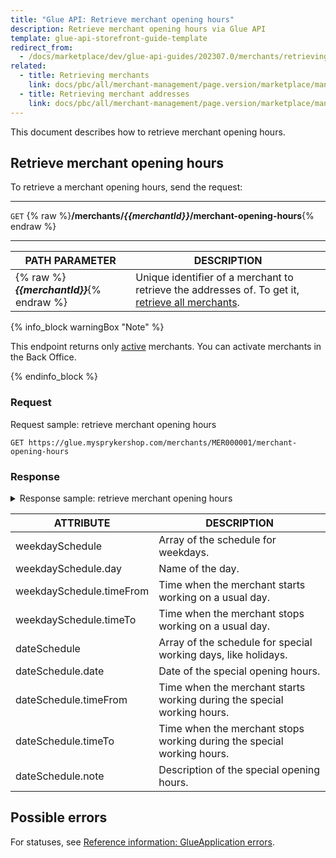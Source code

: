 ```yaml
---
title: "Glue API: Retrieve merchant opening hours"
description: Retrieve merchant opening hours via Glue API
template: glue-api-storefront-guide-template
redirect_from:
  - /docs/marketplace/dev/glue-api-guides/202307.0/merchants/retrieving-merchant-opening-hours.html
related:
  - title: Retrieving merchants
    link: docs/pbc/all/merchant-management/page.version/marketplace/manage-using-glue-api/glue-api-retrieve-merchants.html
  - title: Retrieving merchant addresses
    link: docs/pbc/all/merchant-management/page.version/marketplace/manage-using-glue-api/glue-api-retrieve-merchant-addresses.html
---
```


This document describes how to retrieve merchant opening hours.

## Retrieve merchant opening hours

To retrieve a merchant opening hours, send the request:

***
`GET` {% raw %}**/merchants/*{{merchantId}}*/merchant-opening-hours**{% endraw %}
***

| PATH PARAMETER | DESCRIPTION |
| --- | --- |
| {% raw %}***{{merchantId}}***{% endraw %} | Unique identifier of a merchant to retrieve the addresses of. To get it, [retrieve all merchants](/docs/pbc/all/merchant-management/{{page.version}}/marketplace/manage-using-glue-api/glue-api-retrieve-merchants.html#retrieve-merchants). |

{% info_block warningBox "Note" %}

This endpoint returns only [active](/docs/pbc/all/merchant-management/{{page.version}}/marketplace/marketplace-merchant-feature-overview/marketplace-merchant-feature-overview.html#merchant-statuses) merchants. You can activate merchants in the Back Office.

{% endinfo_block %}


### Request

Request sample: retrieve merchant opening hours

`GET https://glue.mysprykershop.com/merchants/MER000001/merchant-opening-hours`

### Response

<details><summary markdown='span'>Response sample: retrieve merchant opening hours</summary>

```json
{
    "data": [
        {
            "type": "merchant-opening-hours",
            "id": "MER000001",
            "attributes": {
                "weekdaySchedule": [
                    {
                        "day": "MONDAY",
                        "timeFrom": "07:00:00.000000",
                        "timeTo": "13:00:00.000000"
                    },
                    {
                        "day": "MONDAY",
                        "timeFrom": "14:00:00.000000",
                        "timeTo": "20:00:00.000000"
                    },
                    {
                        "day": "TUESDAY",
                        "timeFrom": "07:00:00.000000",
                        "timeTo": "20:00:00.000000"
                    },
                    {
                        "day": "WEDNESDAY",
                        "timeFrom": "07:00:00.000000",
                        "timeTo": "20:00:00.000000"
                    },
                    {
                        "day": "THURSDAY",
                        "timeFrom": "07:00:00.000000",
                        "timeTo": "20:00:00.000000"
                    },
                    {
                        "day": "FRIDAY",
                        "timeFrom": "07:00:00.000000",
                        "timeTo": "20:00:00.000000"
                    },
                    {
                        "day": "SATURDAY",
                        "timeFrom": "07:00:00.000000",
                        "timeTo": "20:00:00.000000"
                    },
                    {
                        "day": "SUNDAY",
                        "timeFrom": null,
                        "timeTo": null
                    }
                ],
                "dateSchedule": [
                    {
                        "date": "2020-01-01",
                        "timeFrom": null,
                        "timeTo": null,
                        "note": "New Year's Day"
                    },
                    {
                        "date": "2020-04-10",
                        "timeFrom": null,
                        "timeTo": null,
                        "note": "Good Friday"
                    },
                    {
                        "date": "2020-04-12",
                        "timeFrom": null,
                        "timeTo": null,
                        "note": "Easter Sunday"
                    },
                    {
                        "date": "2020-04-13",
                        "timeFrom": null,
                        "timeTo": null,
                        "note": "Easter Monday"
                    },
                    {
                        "date": "2020-05-01",
                        "timeFrom": null,
                        "timeTo": null,
                        "note": "May Day"
                    },
                    {
                        "date": "2020-05-21",
                        "timeFrom": null,
                        "timeTo": null,
                        "note": "Ascension of Christ"
                    },
                    {
                        "date": "2020-05-31",
                        "timeFrom": null,
                        "timeTo": null,
                        "note": "Whit Sunday"
                    },
                    {
                        "date": "2020-06-01",
                        "timeFrom": null,
                        "timeTo": null,
                        "note": "Whit Monday"
                    },
                    {
                        "date": "2020-06-11",
                        "timeFrom": null,
                        "timeTo": null,
                        "note": "Corpus Christi"
                    },
                    {
                        "date": "2020-11-01",
                        "timeFrom": null,
                        "timeTo": null,
                        "note": "All Saints' Day"
                    },
                    {
                        "date": "2020-12-25",
                        "timeFrom": null,
                        "timeTo": null,
                        "note": "1st Christmas day"
                    },
                    {
                        "date": "2020-12-26",
                        "timeFrom": null,
                        "timeTo": null,
                        "note": "2nd Christmas day"
                    },
                    {
                        "date": "2021-11-28",
                        "timeFrom": "13:00:00.000000",
                        "timeTo": "18:00:00.000000",
                        "note": "Sunday Opening"
                    },
                    {
                        "date": "2021-12-31",
                        "timeFrom": "10:00:00.000000",
                        "timeTo": "17:00:00.000000",
                        "note": ""
                    }
                ]
            },
            "links": {
                "self": "https://glue.mysprykershop.com/merchants/MER000001/merchant-opening-hours"
            }
        }
    ],
    "links": {
        "self": "https://glue.mysprykershop.com/merchants/MER000001/merchant-opening-hours"
    }
}
```
</details>

<a name="merchant-opening-hours-response-attributes"></a>

| ATTRIBUTE | DESCRIPTION |
| --------------- | --------------------- |
| weekdaySchedule | Array of the schedule for weekdays.
| weekdaySchedule.day | Name of the day. |
| weekdaySchedule.timeFrom | Time when the merchant starts working on a usual day. |
| weekdaySchedule.timeTo | Time when the merchant stops working on a usual day. |
| dateSchedule | Array of the schedule for special working days, like holidays. |
| dateSchedule.date | Date of the special opening hours. |
| dateSchedule.timeFrom | Time when the merchant starts working during the special working hours. |
| dateSchedule.timeTo | Time when the merchant stops working during the special working hours. |
| dateSchedule.note | Description of the special opening hours. |

## Possible errors

For statuses, see [Reference information: GlueApplication errors](/docs/scos/dev/glue-api-guides/{{page.version}}/old-glue-infrastructure/reference-information-glueapplication-errors.html).
